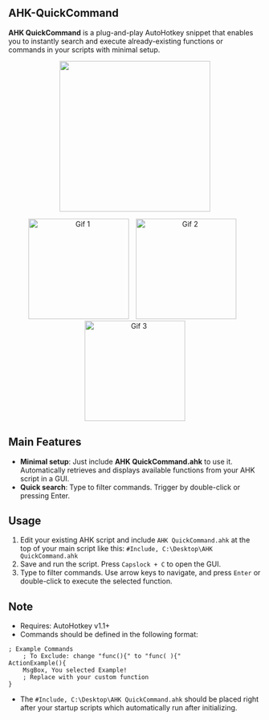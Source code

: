 ## AHK-QuickCommand
**AHK QuickCommand** is a plug-and-play AutoHotkey snippet that enables you to instantly search and execute already-existing functions or commands in your scripts with minimal setup.

<div align=center>
<img src="https://github.com/user-attachments/assets/5f9f79d5-e683-48f3-92cf-bd712c4d09df" width="300px" style="margin-right:auto; margin-left:auto">
</div>
  
<p align="center">
  <img src="https://github.com/user-attachments/assets/b41f1d36-4f1f-4d52-b272-09c25d1c4d07" alt="Gif 1" style="display: inline-block; margin-right: 10px;" width="200px"/>
  <img src="https://github.com/user-attachments/assets/fa32ecbf-8669-4648-9019-9fe9dad8c125" alt="Gif 2" style="display: inline-block; margin-right: 10px;" width="200px"/>
  <img src="https://github.com/user-attachments/assets/bf8c0055-f95c-4873-906b-57f89356571e" alt="Gif 3" style="display: inline-block;" width="200px"/>
</p>

## Main Features
- **Minimal setup**: Just include **AHK QuickCommand.ahk** to use it. Automatically retrieves and displays available functions from your AHK script in a GUI.
- **Quick search**: Type to filter commands. Trigger by double-click or pressing Enter.

## Usage
1. Edit your existing AHK script and include `AHK QuickCommand.ahk` at the top of your main script like this: `#Include, C:\Desktop\AHK QuickCommand.ahk`
2. Save and run the script. Press `Capslock + C` to open the GUI.
3. Type to filter commands. Use arrow keys to navigate, and press `Enter` or double-click to execute the selected function.

## Note
- Requires: AutoHotkey v1.1+
- Commands should be defined in the following format:
```AutoHotKey
; Example Commands
    ; To Exclude: change "func(){" to "func( ){"
ActionExample(){
    MsgBox, You selected Example!
    ; Replace with your custom function 
}
```
- The `#Include, C:\Desktop\AHK QuickCommand.ahk` should be placed right after your  startup scripts which automatically run after initializing.

